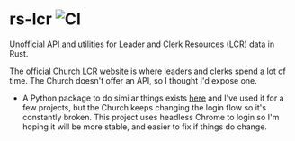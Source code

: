 # rs-lcr ![CI](https://github.com/ephraimkunz/rs-lcr/workflows/CI/badge.svg?branch=master)

Unofficial API and utilities for Leader and Clerk Resources (LCR) data in Rust. 

The [official Church LCR website](https://lcr.churchofjesuschrist.org) is where leaders and clerks spend a lot of time. The Church doesn't offer an API, so I thought I'd expose one. 
* A Python package to do similar things exists [here](https://github.com/philipbl/LCR-API) and I've used it for a few projects, but the Church keeps changing the login flow so it's constantly broken. This project uses headless Chrome to login so I'm hoping it will be more stable, and easier to fix if things do change.
